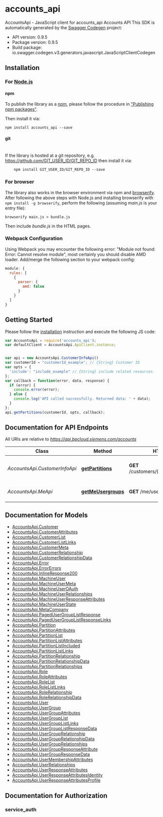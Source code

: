 # accounts_api

AccountsApi - JavaScript client for accounts_api
Accounts API 
This SDK is automatically generated by the [Swagger Codegen](https://github.com/swagger-api/swagger-codegen) project:

- API version: 0.9.5
- Package version: 0.9.5
- Build package: io.swagger.codegen.v3.generators.javascript.JavaScriptClientCodegen

## Installation

### For [Node.js](https://nodejs.org/)

#### npm

To publish the library as a [npm](https://www.npmjs.com/),
please follow the procedure in ["Publishing npm packages"](https://docs.npmjs.com/getting-started/publishing-npm-packages).

Then install it via:

```shell
npm install accounts_api --save
```

#### git
#
If the library is hosted at a git repository, e.g.
https://github.com/GIT_USER_ID/GIT_REPO_ID
then install it via:

```shell
    npm install GIT_USER_ID/GIT_REPO_ID --save
```

### For browser

The library also works in the browser environment via npm and [browserify](http://browserify.org/). After following
the above steps with Node.js and installing browserify with `npm install -g browserify`,
perform the following (assuming *main.js* is your entry file):

```shell
browserify main.js > bundle.js
```

Then include *bundle.js* in the HTML pages.

### Webpack Configuration

Using Webpack you may encounter the following error: "Module not found: Error:
Cannot resolve module", most certainly you should disable AMD loader. Add/merge
the following section to your webpack config:

```javascript
module: {
  rules: [
    {
      parser: {
        amd: false
      }
    }
  ]
}
```

## Getting Started

Please follow the [installation](#installation) instruction and execute the following JS code:

```javascript
var AccountsApi = require('accounts_api');
var defaultClient = AccountsApi.ApiClient.instance;


var api = new AccountsApi.CustomerInfoApi()
var customerId = "customerId_example"; // {String} Customer ID
var opts = { 
  'include': "include_example" // {String} include related resources
};
var callback = function(error, data, response) {
  if (error) {
    console.error(error);
  } else {
    console.log('API called successfully. Returned data: ' + data);
  }
};
api.getPartitions(customerId, opts, callback);
```

## Documentation for API Endpoints

All URIs are relative to *https://api.bpcloud.siemens.com/accounts*

Class | Method | HTTP request | Description
------------ | ------------- | ------------- | -------------
*AccountsApi.CustomerInfoApi* | [**getPartitions**](docs/CustomerInfoApi.md#getPartitions) | **GET** /customers/{customerId}/partitions | List Partitions for Customer
*AccountsApi.MeApi* | [**getMeUsergroups**](docs/MeApi.md#getMeUsergroups) | **GET** /me/usergroups | Get the usergroups of caller

## Documentation for Models

 - [AccountsApi.Customer](docs/Customer.md)
 - [AccountsApi.CustomerAttributes](docs/CustomerAttributes.md)
 - [AccountsApi.CustomerList](docs/CustomerList.md)
 - [AccountsApi.CustomerListLinks](docs/CustomerListLinks.md)
 - [AccountsApi.CustomerMeta](docs/CustomerMeta.md)
 - [AccountsApi.CustomerRelationship](docs/CustomerRelationship.md)
 - [AccountsApi.CustomerRelationshipData](docs/CustomerRelationshipData.md)
 - [AccountsApi.Error](docs/Error.md)
 - [AccountsApi.ErrorErrors](docs/ErrorErrors.md)
 - [AccountsApi.InlineResponse200](docs/InlineResponse200.md)
 - [AccountsApi.MachineUser](docs/MachineUser.md)
 - [AccountsApi.MachineUserMeta](docs/MachineUserMeta.md)
 - [AccountsApi.MachineUserOAuth](docs/MachineUserOAuth.md)
 - [AccountsApi.MachineUserRelationships](docs/MachineUserRelationships.md)
 - [AccountsApi.MachineUserResponseAttributes](docs/MachineUserResponseAttributes.md)
 - [AccountsApi.MachineUserState](docs/MachineUserState.md)
 - [AccountsApi.MetaCompany](docs/MetaCompany.md)
 - [AccountsApi.PagedUserGroupListResponse](docs/PagedUserGroupListResponse.md)
 - [AccountsApi.PagedUserGroupListResponseLinks](docs/PagedUserGroupListResponseLinks.md)
 - [AccountsApi.Partition](docs/Partition.md)
 - [AccountsApi.PartitionAttributes](docs/PartitionAttributes.md)
 - [AccountsApi.PartitionList](docs/PartitionList.md)
 - [AccountsApi.PartitionListAttributes](docs/PartitionListAttributes.md)
 - [AccountsApi.PartitionListIncluded](docs/PartitionListIncluded.md)
 - [AccountsApi.PartitionListLinks](docs/PartitionListLinks.md)
 - [AccountsApi.PartitionRelationship](docs/PartitionRelationship.md)
 - [AccountsApi.PartitionRelationshipData](docs/PartitionRelationshipData.md)
 - [AccountsApi.PartitionRelationships](docs/PartitionRelationships.md)
 - [AccountsApi.Role](docs/Role.md)
 - [AccountsApi.RoleAttributes](docs/RoleAttributes.md)
 - [AccountsApi.RoleList](docs/RoleList.md)
 - [AccountsApi.RoleListLinks](docs/RoleListLinks.md)
 - [AccountsApi.RoleRelationship](docs/RoleRelationship.md)
 - [AccountsApi.RoleRelationshipData](docs/RoleRelationshipData.md)
 - [AccountsApi.User](docs/User.md)
 - [AccountsApi.UserGroup](docs/UserGroup.md)
 - [AccountsApi.UserGroupAttributes](docs/UserGroupAttributes.md)
 - [AccountsApi.UserGroupList](docs/UserGroupList.md)
 - [AccountsApi.UserGroupListLinks](docs/UserGroupListLinks.md)
 - [AccountsApi.UserGroupListResponseData](docs/UserGroupListResponseData.md)
 - [AccountsApi.UserGroupRelationship](docs/UserGroupRelationship.md)
 - [AccountsApi.UserGroupRelationshipData](docs/UserGroupRelationshipData.md)
 - [AccountsApi.UserGroupRelationships](docs/UserGroupRelationships.md)
 - [AccountsApi.UserGroupResponseAttribute](docs/UserGroupResponseAttribute.md)
 - [AccountsApi.UserGroupResponseData](docs/UserGroupResponseData.md)
 - [AccountsApi.UserMembershipAttributes](docs/UserMembershipAttributes.md)
 - [AccountsApi.UserRelationships](docs/UserRelationships.md)
 - [AccountsApi.UserResponseAttributes](docs/UserResponseAttributes.md)
 - [AccountsApi.UserResponseAttributesIdentity](docs/UserResponseAttributesIdentity.md)
 - [AccountsApi.UserResponseAttributesProfile](docs/UserResponseAttributesProfile.md)

## Documentation for Authorization


### service_auth


